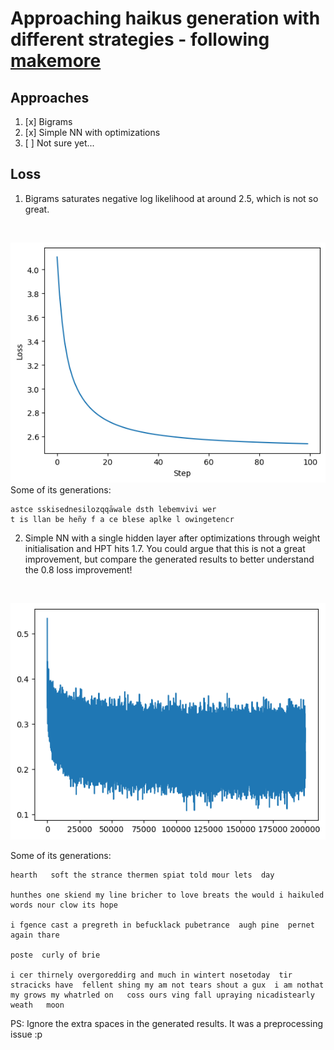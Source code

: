 # Approaching haikus generation with different strategies - following [makemore](https://github.com/karpathy/makemore)

## Approaches
1. [x] Bigrams
2. [x] Simple NN with optimizations
3. [ ] Not sure yet...

## Loss
1. Bigrams saturates negative log likelihood at around 2.5, which is not so great.
<br/>

![bigramloss.png](./assets/bigramloss.png)
Some of its generations:

```
astce sskisednesilozqqāwale dsth lebemvivi wer 
t is llan be heñy f a ce blese aplke l owingetencr

```

2. Simple NN with a single hidden layer after optimizations through weight initialisation and HPT hits 1.7. You could argue that this is not a great improvement, but compare the generated results to better understand the 0.8 loss improvement!
<br/>

![mlploss.png](./assets/mlploss.png)

Some of its generations:
```
hearth   soft the strance thermen spiat told mour lets  day 

hunthes one skiend my line bricher to love breats the would i haikuled words nour clow its hope 

i fgence cast a pregreth in befucklack pubetrance  augh pine  pernet again thare 

poste  curly of brie 

i cer thirnely overgoreddirg and much in wintert nosetoday  tir stracicks have  fellent shing my am not tears shout a gux  i am nothat  my grows my whatrled on   coss ours ving fall upraying nicadistearly weath   moon 
```

PS: Ignore the extra spaces in the generated results. It was a preprocessing issue :p